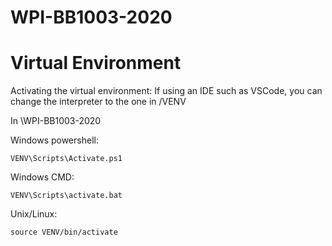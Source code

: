 # WPI-BB1003-2020

# Virtual Environment

Activating the virtual environment:
If using an IDE such as VSCode, you can change the interpreter to the one in /VENV

In \WPI-BB1003-2020

Windows powershell:
```
VENV\Scripts\Activate.ps1
```

Windows CMD:
```
VENV\Scripts\activate.bat
```

Unix/Linux:
```
source VENV/bin/activate
```
